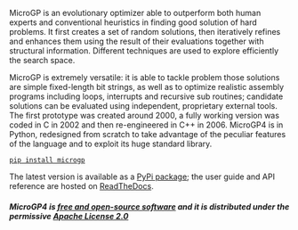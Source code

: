 MicroGP is an evolutionary optimizer able to outperform both human experts and conventional heuristics in finding good solution of hard problems. It first creates a set of random solutions, then iteratively refines and enhances them using the result of their evaluations together with structural information. Different techniques are used to explore efficiently the search space.

MicroGP is extremely versatile: it is able to tackle problem those solutions are simple fixed-length bit strings, as well as to optimize realistic assembly programs including loops, interrupts and recursive sub routines; candidate solutions can be evaluated using independent, proprietary external tools.  The first prototype was created around 2000, a fully working version was coded in C in 2002 and then re-engineered in C++ in 2006. MicroGP4 is in Python, redesigned from scratch to take advantage of the peculiar features of the language and to exploit its huge standard library. 

[`pip install microgp`](https://pypi.org/project/microgp/)

The latest version is available as a [PyPi package](https://pypi.org/project/microgp/); the user guide and API reference are hosted on [ReadTheDocs](https://microgp4.readthedocs.io/).


##### MicroGP4 is [free and open-source software](https://en.wikipedia.org/wiki/Free_and_open-source_software) and it is distributed under the permissive [Apache License 2.0](https://www.tldrlegal.com/l/apache2)

